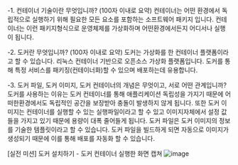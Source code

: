 -1. 컨테이너 기술이란 무엇입니까? (100자 이내로 요약)
컨테이너는 어떤 환경에서 독립적으로 실행하기 위해 필요한 모든 요소를 포함하는 소프트웨어 패키지 입니다.
컨테이너는 이런 패키지형식으로 운영체제를 가상화하며 어떤환경에서든지 어디서나 실행이 됩니다.

-2. 도커란 무엇입니까? (100자 이내로 요약)
도커는 가상화를 한 컨테이너 플랫폼이라고 할 수 있습니다.
리눅스 컨테이너 기반으로 오픈소스 가상화 플랫폼입니다.
도커를 통해 특정 서비스를 패키징(컨테이너화)할 수 있으며 배포하는데 유용합니다.

-3. 도커 파일, 도커 이미지, 도커 컨테이너의 개념은 무엇이고, 서로 어떤 관계입니까?
도커를 사용하는 이유는 도커 컨테이너를 통해 애플리케이션 독립성을 가지기 때문에 어떠한환경에서도 독립적인 공간을 보장받아 충돌이 발생하지 않게 됩니다.
또한 도커 이미지는 컨테이너를 실행할 수 있는 실행파일이라고 할 수 있고 이미지자체에서 설정 값들을 가지고 있기 때문에 용량이 대폭 줄어들게 됩니다.
도커 파일은 도커 이미지의 정보를 기술한 템플릿이라고 할 수 있습니다. 도커 파일을 빌드하게 되면 자동으로 이미지가 생성되기 때문에 이를 통해 배포를 자동화 할 수 있습니다.

[실전 미션] 도커 설치하기 - 도커 컨테이너 실행한 화면 캡쳐 
![image](https://github.com/maam6073/docker-pro-2312/assets/80298907/1457fa89-bb4b-4e98-ba8f-c37ff4d3d2d3)
